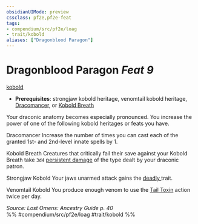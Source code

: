 ```yaml
---
obsidianUIMode: preview
cssclass: pf2e,pf2e-feat
tags:
- compendium/src/pf2e/loag
- trait/kobold
aliases: ["Dragonblood Paragon"]
---
```

# Dragonblood Paragon  *Feat 9*  
[kobold](kobold-b1.md "Kobold Ancestry & Heritage Trait")  

- **Prerequisites**: strongjaw kobold heritage, venomtail kobold heritage, [Dracomancer](dracomancer-apg.md), or [Kobold Breath](kobold-breath-apg.md)

Your draconic anatomy becomes especially pronounced. You increase the power of one of the following kobold heritages or feats you have.

Dracomancer Increase the number of times you can cast each of the granted 1st- and 2nd-level innate spells by 1.

Kobold Breath Creatures that critically fail their save against your Kobold Breath take `3d4` [persistent damage](conditions.md#Persistent%20Damage) of the type dealt by your draconic patron.

Strongjaw Kobold Your jaws unarmed attack gains the [deadly <d6>](rules/traits/deadly-d6.md "Deadly Weapon Trait") trait.

Venomtail Kobold You produce enough venom to use the [Tail Toxin](tail-toxin-apg.md) action twice per day.

*Source: Lost Omens: Ancestry Guide p. 40*  
%% #compendium/src/pf2e/loag #trait/kobold %%